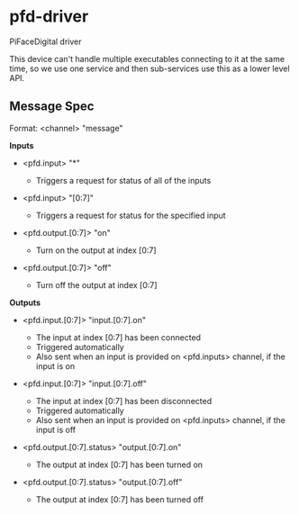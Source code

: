 # pfd-driver

PiFaceDigital driver

This device can't handle multiple executables connecting to it at the same time,
so we use one service and then sub-services use this as a lower level API.

## Message Spec

Format: \<channel> "message"

**Inputs**

* \<pfd.input> "*"
  * Triggers a request for status of all of the inputs
* \<pfd.input> "[0:7]"
  * Triggers a request for status for the specified input

* \<pfd.output.[0:7]> "on"
  * Turn on the output at index [0:7]
* \<pfd.output.[0:7]> "off"
  * Turn off the output at index [0:7]

**Outputs**

* \<pfd.input.[0:7]> "input.[0:7].on"
  * The input at index [0:7] has been connected
  * Triggered automatically
  * Also sent when an input is provided on \<pfd.inputs> channel, if the input is on
* \<pfd.input.[0:7]> "input.[0:7].off"
  * The input at index [0:7] has been disconnected
  * Triggered automatically
  * Also sent when an input is provided on \<pfd.inputs> channel, if the input is off

* \<pfd.output.[0:7].status> "output.[0:7].on"
  * The output at index [0:7] has been turned on
* \<pfd.output.[0:7].status> "output.[0:7].off"
  * The output at index [0:7] has been turned off